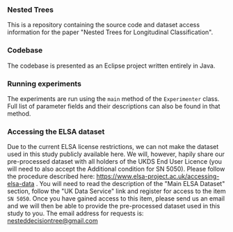 ### Nested Trees

This is a repository containing the source code and dataset access information for the paper "Nested Trees for Longitudinal Classification".

### Codebase

The codebase is presented as an Eclipse project written entirely in Java.

### Running experiments

The experiments are run using the `main` method of the `Experimenter` class. Full list of parameter fields and their descriptions can also be found in that method.

### Accessing the ELSA dataset

Due to the current ELSA license restrictions, we can not make the dataset used in this study publicly available here. We will, however, hapily share our pre-processed dataset with all holders of the UKDS End User Licence (you will need to also accept the Additional condition for SN 5050). Please follow the procedure described here: https://www.elsa-project.ac.uk/accessing-elsa-data . You will need to read the description of the "Main ELSA Dataset" section, follow the "UK Data Service" link and register for access to the item `SN 5050`. Once you have gained access to this item, please send us an email and we will then be able to provide the pre-processed dataset used in this study to you. The email address for requests is: nesteddecisiontree@gmail.com
